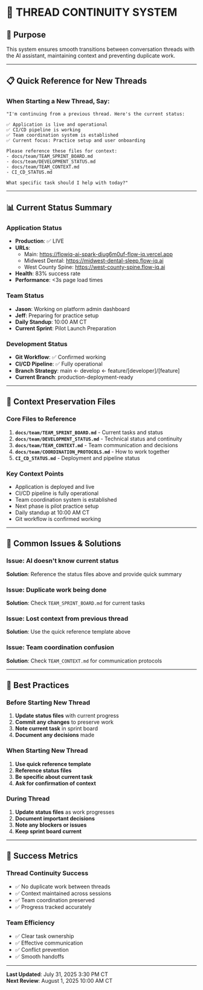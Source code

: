 # 🔄 **THREAD CONTINUITY SYSTEM**

## **🎯 Purpose**
This system ensures smooth transitions between conversation threads with the AI assistant, maintaining context and preventing duplicate work.

---

## **📋 Quick Reference for New Threads**

### **When Starting a New Thread, Say:**
```
"I'm continuing from a previous thread. Here's the current status:

✅ Application is live and operational
✅ CI/CD pipeline is working
✅ Team coordination system is established
✅ Current focus: Practice setup and user onboarding

Please reference these files for context:
- docs/team/TEAM_SPRINT_BOARD.md
- docs/team/DEVELOPMENT_STATUS.md
- docs/team/TEAM_CONTEXT.md
- CI_CD_STATUS.md

What specific task should I help with today?"
```

---

## **📊 Current Status Summary**

### **Application Status**
- **Production**: ✅ LIVE
- **URLs**: 
  - Main: https://flowiq-ai-spark-diug6m0uf-flow-iq.vercel.app
  - Midwest Dental: https://midwest-dental-sleep.flow-iq.ai
  - West County Spine: https://west-county-spine.flow-iq.ai
- **Health**: 83% success rate
- **Performance**: <3s page load times

### **Team Status**
- **Jason**: Working on platform admin dashboard
- **Jeff**: Preparing for practice setup
- **Daily Standup**: 10:00 AM CT
- **Current Sprint**: Pilot Launch Preparation

### **Development Status**
- **Git Workflow**: ✅ Confirmed working
- **CI/CD Pipeline**: ✅ Fully operational
- **Branch Strategy**: main ← develop ← feature/[developer]/[feature]
- **Current Branch**: production-deployment-ready

---

## **🔄 Context Preservation Files**

### **Core Files to Reference**
1. **`docs/team/TEAM_SPRINT_BOARD.md`** - Current tasks and status
2. **`docs/team/DEVELOPMENT_STATUS.md`** - Technical status and continuity
3. **`docs/team/TEAM_CONTEXT.md`** - Team communication and decisions
4. **`docs/team/COORDINATION_PROTOCOLS.md`** - How to work together
5. **`CI_CD_STATUS.md`** - Deployment and pipeline status

### **Key Context Points**
- Application is deployed and live
- CI/CD pipeline is fully operational
- Team coordination system is established
- Next phase is pilot practice setup
- Daily standup at 10:00 AM CT
- Git workflow is confirmed working

---

## **🚨 Common Issues & Solutions**

### **Issue: AI doesn't know current status**
**Solution**: Reference the status files above and provide quick summary

### **Issue: Duplicate work being done**
**Solution**: Check `TEAM_SPRINT_BOARD.md` for current tasks

### **Issue: Lost context from previous thread**
**Solution**: Use the quick reference template above

### **Issue: Team coordination confusion**
**Solution**: Check `TEAM_CONTEXT.md` for communication protocols

---

## **📝 Best Practices**

### **Before Starting New Thread**
1. **Update status files** with current progress
2. **Commit any changes** to preserve work
3. **Note current task** in sprint board
4. **Document any decisions** made

### **When Starting New Thread**
1. **Use quick reference template**
2. **Reference status files**
3. **Be specific about current task**
4. **Ask for confirmation of context**

### **During Thread**
1. **Update status files** as work progresses
2. **Document important decisions**
3. **Note any blockers or issues**
4. **Keep sprint board current**

---

## **🎯 Success Metrics**

### **Thread Continuity Success**
- ✅ No duplicate work between threads
- ✅ Context maintained across sessions
- ✅ Team coordination preserved
- ✅ Progress tracked accurately

### **Team Efficiency**
- ✅ Clear task ownership
- ✅ Effective communication
- ✅ Conflict prevention
- ✅ Smooth handoffs

---

**Last Updated**: July 31, 2025 3:30 PM CT  
**Next Review**: August 1, 2025 10:00 AM CT
